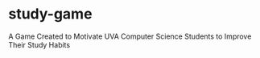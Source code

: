 # study-game

A Game Created to Motivate UVA Computer Science Students to Improve Their Study Habits
